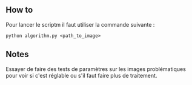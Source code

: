 ## How to

Pour lancer le scriptm il faut utiliser la commande suivante : 

`` python algorithm.py <path_to_image> ``

## Notes

Essayer de faire des tests de paramètres sur les images problématiques pour voir si c'est réglable 
ou s'il faut faire plus de traitement.